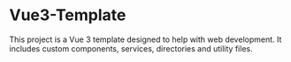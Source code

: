 # Vue3-Template
This project is a Vue 3 template designed to help with web development. It includes custom components, services, directories and utility files.
